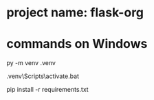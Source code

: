 # project name: flask-org

# commands on Windows
py -m venv .venv

.venv\Scripts\activate.bat

pip install -r requirements.txt
